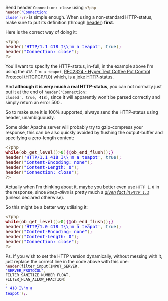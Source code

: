 Send header <code>Connection: close</code> using <code><span style='color:#5f5035;'>&lt;?php</span> <span style='color:#400000;'>header</span><span style='color:#808030;'>(</span><span style='color:#0000e6;'>'Connection&#x003A; close'</span><span style='color:#808030;'>)</span><span style='color:#800080;'>;</span><span style='color:#5f5035;'>?&gt;</span></code> is simple enough.
When using a non-standard HTTP-status, make sure to put its definition (through <a href="http://php.net/manual/en/function.header.php" title="http://php.net/manual/en/function.header.php" target="_blank">header</a>) <strong>first</strong>.

Here is the correct way of doing it:
<pre>
<span style='color:#5f5035;'>&lt;?php</span>
<span style='color:#400000;'>header</span><span style='color:#808030;'>(</span><span style='color:#0000e6;'>'HTTP/1.1 418 I\\'m a teapot'</span><span style='color:#808030;'>,</span><span style='color:#000000;'> </span><span style='color:#0f4d75;'>true</span><span style='color:#808030;'>)</span><span style='color:#800080;'>;</span>
<span style='color:#400000;'>header</span><span style='color:#808030;'>(</span><span style='color:#0000e6;'>"Connection: close"</span><span style='color:#808030;'>)</span><span style='color:#800080;'>;</span>
<span style='color:#5f5035;'>?&gt;</span>
</pre>

You'll want to specify the HTTP-status, in-full,
in the example above I'm using the <code>418 I'm a teapot</code>,
<a href="https://tools.ietf.org/html/rfc2324" target="_blank">RFC2324 - Hyper Text Coffee Pot Control Protocol (HTCPCP/1.0)</a> which, <a href="https://en.wikipedia.org/wiki/Hyper_Text_Coffee_Pot_Control_Protocol" target="_blank">is a joke HTTP-status</a>.

And <strong>although it is very much a real HTTP-status</strong>, you can not normally just put it at the end of <code>header('Connection: closed', true, 418)</code>, since it will apparently won't be parsed correctly and simply return an error 500..

So to make sure it is 100% supported, always send the HTTP-status using header, unambiguously.

Some older Apache server will probably try to gzip-compress your response,
this can be also quickly avoided by flushing the output-buffer and specifying a zero-length content:
<pre>
<span style='color:#5f5035;'>&lt;?php</span>
<span style='color:#800000;font-weight:bold; '>while</span><span style='color:#808030;'>(</span><span style='color:#400000;'>ob_get_level</span><span style='color:#808030;'>(</span><span style='color:#808030;'>)</span><span style='color:#808030;'>&gt;</span><span style='color:#008c00;'>0</span><span style='color:#808030;'>)</span><span style='color:#800080;'>{</span><span style='color:#800080;'>@</span><span style='color:#400000;'>ob_end_flush</span><span style='color:#808030;'>(</span><span style='color:#808030;'>)</span><span style='color:#800080;'>;</span><span style='color:#800080;'>}</span>
<span style='color:#400000;'>header</span><span style='color:#808030;'>(</span><span style='color:#0000e6;'>'HTTP/1.1 418 I\\'m a teapot'</span><span style='color:#808030;'>,</span><span style='color:#000000;'> </span><span style='color:#0f4d75;'>true</span><span style='color:#808030;'>)</span><span style='color:#800080;'>;</span>
<span style='color:#400000;'>header</span><span style='color:#808030;'>(</span><span style='color:#0000e6;'>"Content-Encoding: none"</span><span style='color:#808030;'>)</span><span style='color:#800080;'>;</span>
<span style='color:#400000;'>header</span><span style='color:#808030;'>(</span><span style='color:#0000e6;'>"Content-Length: 0"</span><span style='color:#808030;'>)</span><span style='color:#800080;'>;</span>
<span style='color:#400000;'>header</span><span style='color:#808030;'>(</span><span style='color:#0000e6;'>"Connection: close"</span><span style='color:#808030;'>)</span><span style='color:#800080;'>;</span>
<span style='color:#5f5035;'>?&gt;</span>
</pre>

Actually when I'm thinking about it,
maybe you better even use <code>HTTP 1.0</code> in the response,
since <em>keep-alive</em> is pretty much a <a href="https://en.wikipedia.org/wiki/HTTP_persistent_connection#HTTP_1.1" target="_blank"><em>given fact in <code>HTTP 1.1</code></em></a> (unless declared otherwise).

So this might be a better way utilising it:
<pre>
<span style='color:#5f5035;'>&lt;?php</span>
<span style='color:#800000;font-weight:bold; '>while</span><span style='color:#808030;'>(</span><span style='color:#400000;'>ob_get_level</span><span style='color:#808030;'>(</span><span style='color:#808030;'>)</span><span style='color:#808030;'>&gt;</span><span style='color:#008c00;'>0</span><span style='color:#808030;'>)</span><span style='color:#800080;'>{</span><span style='color:#800080;'>@</span><span style='color:#400000;'>ob_end_flush</span><span style='color:#808030;'>(</span><span style='color:#808030;'>)</span><span style='color:#800080;'>;</span><span style='color:#800080;'>}</span>
<span style='color:#400000;'>header</span><span style='color:#808030;'>(</span><span style='color:#0000e6;'>'HTTP/1.0 418 I\\'m a teapot'</span><span style='color:#808030;'>,</span><span style='color:#000000;'> </span><span style='color:#0f4d75;'>true</span><span style='color:#808030;'>)</span><span style='color:#800080;'>;</span>
<span style='color:#400000;'>header</span><span style='color:#808030;'>(</span><span style='color:#0000e6;'>"Content-Encoding: none"</span><span style='color:#808030;'>)</span><span style='color:#800080;'>;</span>
<span style='color:#400000;'>header</span><span style='color:#808030;'>(</span><span style='color:#0000e6;'>"Content-Length: 0"</span><span style='color:#808030;'>)</span><span style='color:#800080;'>;</span>
<span style='color:#400000;'>header</span><span style='color:#808030;'>(</span><span style='color:#0000e6;'>"Connection: close"</span><span style='color:#808030;'>)</span><span style='color:#800080;'>;</span>
<span style='color:#5f5035;'>?&gt;</span>
</pre>

Ps.
If you wish to set the HTTP version dynamically, without messing with it, just replace the correct line in the code above with this one:
<code><span style='color:#400000;'>header</span><span style='color:#808030;'>(</span><span style='color:#000000;'>filter_input</span><span style='color:#808030;'>(</span><span style='color:#000000;'>INPUT_SERVER</span><span style='color:#808030;'>,</span><span style='color:#000000;'> </span><span style='color:#0000e6;'>"SERVER_PROTOCOL"</span><span style='color:#808030;'>,</span><span style='color:#000000;'> FILTER_SANITIZE_NUMBER_FLOAT</span><span style='color:#808030;'>,</span><span style='color:#000000;'> FILTER_FLAG_ALLOW_FRACTION</span><span style='color:#808030;'>)</span><span style='color:#000000;'> </span><span style='color:#808030;'>.</span><span style='color:#000000;'> </span><span style='color:#0000e6;'>' 418 I\\'m a teapot'</span><span style='color:#808030;'>)</span><span style='color:#800080;'>;</span></code>.
